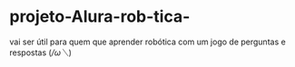 # projeto-Alura-rob-tica-
vai ser útil para quem que aprender robótica com um jogo de perguntas e respostas (*/ω＼*)

